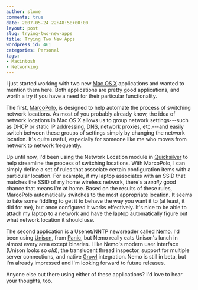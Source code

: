 ```yaml
---
author: slowe
comments: true
date: 2007-05-24 22:48:58+00:00
layout: post
slug: trying-two-new-apps
title: Trying Two New Apps
wordpress_id: 461
categories: Personal
tags:
- Macintosh
- Networking
---
```


I just started working with two new [Mac OS X](http://www.apple.com/macosx/) applications and wanted to mention them here. Both applications are pretty good applications, and worth a try if you have a need for their particular functionality.

The first, [MarcoPolo](http://www.symonds.id.au/marcopolo/), is designed to help automate the process of switching network locations. As most of you probably already know, the idea of network locations in Mac OS X allows us to group network settings---such as DHCP or static IP addressing, DNS, network proxies, etc.---and easily switch between these groups of settings simply by changing the network location. It's quite useful, especially for someone like me who moves from network to network frequently.

Up until now, I'd been using the Network Location module in [Quicksilver](http://blacktree.com/quicksilver/) to help streamline the process of switching locations. With MarcoPolo, I can simply define a set of rules that associate certain configuration items with a particular location. For example, if my laptop associates with an SSID that matches the SSID of my home wireless network, there's a _really_ good chance that means I'm at home. Based on the results of these rules, MarcoPolo automatically switches to the most appropriate location. It seems to take some fiddling to get it to behave the way you want it to (at least, it did for me), but once configured it works effectively. It's nice to be able to attach my laptop to a network and have the laptop automatically figure out what network location it should use.

The second application is a Usenet/NNTP newsreader called [Nemo](http://www.malcom-mac.com/nemo/). I'd been using [Unison](http://www.panic.com/unison/), from [Panic](http://www.panic.com/), but Nemo really eats Unison's lunch in almost every area except binaries. I like Nemo's modern user interface (Unison looks so _old_), the translucent thread inspector, support for multiple server connections, and native [Growl](http://growl.info/) integration. Nemo is still in beta, but I'm already impressed and I'm looking forward to future releases.

Anyone else out there using either of these applications? I'd love to hear your thoughts, too.

